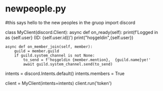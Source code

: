# newpeople.py
#this says hello to the new peoples in the gruop
import discord


class MyClient(discord.Client):
    async def on_ready(self):
        print(f'Logged in as {self.user} (ID: {self.user.id})')
        print("hoşgeldin",{self.user})

    async def on_member_join(self, member):
        guild = member.guild
        if guild.system_channel is not None:
            to_send = f'hoşgeldin {member.mention},  {guild.name}ye!'
            await guild.system_channel.send(to_send)


intents = discord.Intents.default()
intents.members = True

client = MyClient(intents=intents)
client.run('token')
